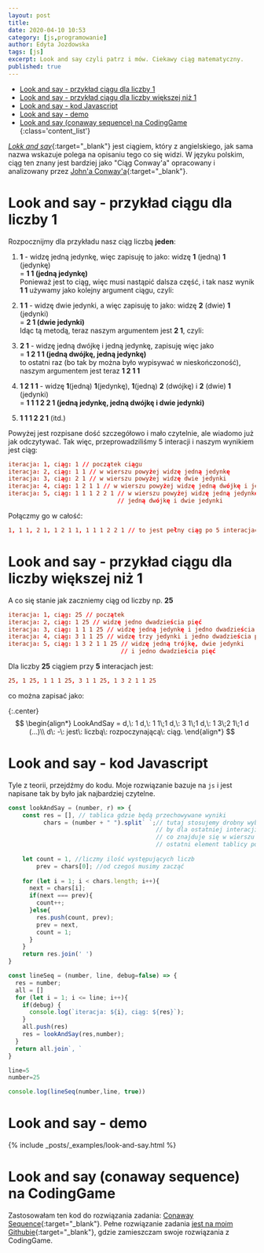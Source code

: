 ```yaml
---
layout: post
title: 
date: 2020-04-10 10:53
category: [js,programowanie]
author: Edyta Jozdowska
tags: [js]
excerpt: Look and say czyli patrz i mów. Ciekawy ciąg matematyczny.
published: true
---
```

- [Look and say - przykład ciągu dla liczby 1](#look-and-say---przyk%c5%82ad-ci%c4%85gu-dla-liczby-1)
- [Look and say - przykład ciągu dla liczby większej niż 1](#look-and-say---przyk%c5%82ad-ci%c4%85gu-dla-liczby-wi%c4%99kszej-ni%c5%bc-1)
- [Look and say - kod Javascript](#look-and-say---kod-javascript)
- [Look and say - demo](#look-and-say---demo)
- [Look and say (conaway sequence) na CodingGame](#look-and-say-conaway-sequence-na-codinggame)
{:class='content_list'}
<script type="text/javascript" async
  src="https://cdn.mathjax.org/mathjax/latest/MathJax.js?config=TeX-MML-AM_CHTML">
</script>


[*Lokk and say*](https://en.wikipedia.org/wiki/Look-and-say_sequence){:target="_blank"} jest ciągiem, który z angielskiego, jak sama nazwa wskazuje polega na opisaniu tego co się widzi. W języku polskim, ciąg ten znany jest bardziej jako "Ciąg Conway'a" opracowany i analizowany przez [John'a Conway'a](https://pl.wikipedia.org/wiki/John_Horton_Conway){:target="_blank"}.


# Look and say - przykład ciągu dla liczby 1
Rozpocznijmy dla przykładu nasz ciąg liczbą **jeden**:  
1. **1** - widzę jedną jedynkę, więc zapisuję to jako: widzę **1** (jedną) **1** (jedynkę)  
= **1 1 (jedną jedynkę)**  
Ponieważ jest to ciąg, więc musi nastąpić dalsza część, i tak nasz wynik **1 1** używamy jako kolejny argument ciągu, czyli:  
2. **1 1** - widzę dwie jedynki, a więc zapisuję to jako: widzę **2** (dwie) **1** (jedynki)  
= **2 1 (dwie jedynki)**  
Idąc tą metodą, teraz naszym argumentem jest **2 1**, czyli:
3. **2 1** - widzę jedną dwójkę i jedną jedynkę, zapisuję więc jako  
= **1 2    1 1 (jedną dwójkę, jedną jedynkę)**  
to ostatni raz (bo tak by można było wypisywać w nieskończoność), naszym argumentem jest teraz **1 2 1 1**
4. **1 2   1 1** - widzę **1**(jedną) **1**(jedynkę), **1**(jedną) **2** (dwójkę) i **2** (dwie) **1** (jedynki)  
= **1 1    1 2    2 1 (jedną jedynkę, jedną dwójkę i dwie jedynki)**

5. **1 1 1 2 2 1** (itd.)

Powyżej jest rozpisane dość szczegółowo i mało czytelnie, ale wiadomo już jak odczytywać. Tak więc, przeprowadziliśmy 5 interacji i naszym wynikiem jest ciąg:  
```conf
iteracja: 1, ciąg: 1 // początek ciągu
iteracja: 2, ciąg: 1 1 // w wierszu powyżej widzę jedną jedynkę
iteracja: 3, ciąg: 2 1 // w wierszu powyżej widzę dwie jedynki
iteracja: 4, ciąg: 1 2 1 1 // w wierszu powyżej widzę jedną dwójkę i jedną jedynkę
iteracja: 5, ciąg: 1 1 1 2 2 1 // w wierszu powyżej widzę jedną jedynkę, 
                               // jedną dwójkę i dwie jedynki
```
Połączmy go w całość:
```conf
1, 1 1, 2 1, 1 2 1 1, 1 1 1 2 2 1 // to jest pełny ciąg po 5 interacjach
```
# Look and say - przykład ciągu dla liczby większej niż 1
A co się stanie jak zaczniemy ciąg od liczby np. **25**
```conf
iteracja: 1, ciąg: 25 // początek
iteracja: 2, ciąg: 1 25 // widzę jedno dwadzieścia pięć
iteracja: 3, ciąg: 1 1 1 25 // widzę jedną jedynkę i jedno dwadzieścia pięć
iteracja: 4, ciąg: 3 1 1 25 // widzę trzy jedynki i jedno dwadzieścia pięć
iteracja: 5, ciąg: 1 3 2 1 1 25 // widzę jedną trójkę, dwie jedynki
                                // i jedno dwadzieścia pięć
```
Dla liczby **25** ciągiem przy **5** interacjach jest:
```conf
25, 1 25, 1 1 1 25, 3 1 1 25, 1 3 2 1 1 25
```
co można zapisać jako: 

{:.center} 
$$
\begin{align*}
LookAndSay = d,\: 1 d,\: 1 1\;1 d,\: 3 1\;1 d,\: 1 3\;2 1\;1 d (...)\\
 d\: -\: jest\: liczbą\: rozpoczynającą\: ciąg.
\end{align*}
$$

# Look and say - kod Javascript
Tyle z teorii, przejdźmy do kodu. Moje rozwiązanie bazuje na `js` i jest napisane tak by było jak najbardziej czytelne.
```javascript
const lookAndSay = (number, r) => {
    const res = [], // tablica gdzie będą przechowywane wyniki
          chars = (number + " ").split` `;// tutaj stosujemy drobny wybieg  
                                          // by dla ostatniej interacji móc policzyć  
                                          // co znajduje się w wierszu wyżej, 
                                          // ostatni element tablicy potrzebujemy mieć pusty
        
    let count = 1, //liczmy ilość występujących liczb
        prev = chars[0]; //od czegoś musimy zacząć
    
    for (let i = 1; i < chars.length; i++){        
      next = chars[i];      
      if(next === prev){          
        count++;          
      }else{          
        res.push(count, prev);
        prev = next,
        count = 1;
      }
    }
    return res.join(' ')
}

const lineSeq = (number, line, debug=false) => {
  res = number;  
  all = []
  for (let i = 1; i <= line; i++){      
    if(debug) {
      console.log(`iteracja: ${i}, ciąg: ${res}`);     
    }
    all.push(res)  
    res = lookAndSay(res,number);
  }
  return all.join`, `
}

line=5
number=25

console.log(lineSeq(number,line, true))
```
# Look and say - demo
{% include _posts/_examples/look-and-say.html %}

# Look and say (conaway sequence) na CodingGame
Zastosowałam ten kod do rozwiązania zadania: [Conaway Sequence](https://www.codingame.com/ide/puzzle/conway-sequence){:target="_blank"}. Pełne rozwiązanie zadania [jest na moim Githubie](https://github.com/capo1/codinggames/blob/master/medium/js/medium-conaway-sequence.js){:target="_blank"}, gdzie zamieszczam swoje rozwiązania z CodingGame.

